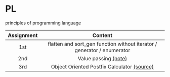 # PL
principles of programming language

|    Assignment    | Content  |
| :-----------: | :---------------: |
|    1st   |  flatten and sort_gen function without iterator / generator / enumerator  |
|    2nd   |  Value passing [(note)](https://github.com/youngkwon02/PL/blob/main/Note/Parameter-passing.md)  |
|    3rd   |  Object Oriented Postfix Calculator [(source)](https://github.com/youngkwon02/PL/tree/main/Assignment-03)  |
